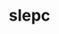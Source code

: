 ---
title: "slepc"
layout: cache
categories: [package, develop-2024-11-17]
meta: {"versions": ["3.22.1"], "compilers": ["gcc@=11.4.0", "gcc@=9.4.0", "oneapi@=2024.1.0", "oneapi@=2024.2.1"], "oss": ["amzn2", "ubuntu20.04", "ubuntu22.04"], "platforms": ["linux"], "targets": ["neoverse_v1", "neoverse_v2", "ppc64le", "x86_64_v3", "x86_64_v4"], "stacks": ["aws-pcluster-x86_64_v4", "e4s", "e4s-neoverse-v2", "e4s-neoverse_v1", "e4s-oneapi", "e4s-power", "root"], "num_specs": 15, "num_specs_by_stack": {"root": 15, "aws-pcluster-x86_64_v4": 2, "e4s-power": 2, "e4s-neoverse_v1": 4, "e4s-neoverse-v2": 1, "e4s": 4, "e4s-oneapi": 2}}
spec_details: [{"hash": "26gdgcbeg5wnbsqsdx5dsgn73hqkfv4a", "compiler": "oneapi@=2024.1.0", "versions": ["3.22.1"], "os": "amzn2", "platform": "linux", "target": "x86_64_v3", "variants": ["~arpack", "~blopex", "build_system=generic", "~cuda", "~hpddm", "~rocm"], "stacks": ["root", "aws-pcluster-x86_64_v4"], "size": "-", "tarball": "https://binaries.spack.io/develop-2024-11-17/build_cache/linux-amzn2-x86_64_v3/oneapi-2024.1.0/slepc-3.22.1/linux-amzn2-x86_64_v3-oneapi-2024.1.0-slepc-3.22.1-26gdgcbeg5wnbsqsdx5dsgn73hqkfv4a.spack"}, {"hash": "s6c45tek454igr4osf6vl7d44mb333xy", "compiler": "oneapi@=2024.1.0", "versions": ["3.22.1"], "os": "amzn2", "platform": "linux", "target": "x86_64_v4", "variants": ["~arpack", "~blopex", "build_system=generic", "~cuda", "~hpddm", "~rocm"], "stacks": ["root", "aws-pcluster-x86_64_v4"], "size": "-", "tarball": "https://binaries.spack.io/develop-2024-11-17/build_cache/linux-amzn2-x86_64_v4/oneapi-2024.1.0/slepc-3.22.1/linux-amzn2-x86_64_v4-oneapi-2024.1.0-slepc-3.22.1-s6c45tek454igr4osf6vl7d44mb333xy.spack"}, {"hash": "4qhjozvleybj6b7ubjk6mgowjhfzwbg2", "compiler": "gcc@=9.4.0", "versions": ["3.22.1"], "os": "ubuntu20.04", "platform": "linux", "target": "ppc64le", "variants": ["+arpack", "~blopex", "build_system=generic", "+cuda", "cuda_arch=70", "~hpddm", "~rocm"], "stacks": ["e4s-power", "root"], "size": "-", "tarball": "https://binaries.spack.io/develop-2024-11-17/build_cache/linux-ubuntu20.04-ppc64le/gcc-9.4.0/slepc-3.22.1/linux-ubuntu20.04-ppc64le-gcc-9.4.0-slepc-3.22.1-4qhjozvleybj6b7ubjk6mgowjhfzwbg2.spack"}, {"hash": "rofswfbwubxuolo2ffb7gljfpurekalz", "compiler": "gcc@=9.4.0", "versions": ["3.22.1"], "os": "ubuntu20.04", "platform": "linux", "target": "ppc64le", "variants": ["+arpack", "~blopex", "build_system=generic", "~cuda", "~hpddm", "~rocm"], "stacks": ["e4s-power", "root"], "size": "-", "tarball": "https://binaries.spack.io/develop-2024-11-17/build_cache/linux-ubuntu20.04-ppc64le/gcc-9.4.0/slepc-3.22.1/linux-ubuntu20.04-ppc64le-gcc-9.4.0-slepc-3.22.1-rofswfbwubxuolo2ffb7gljfpurekalz.spack"}, {"hash": "36m7xgr2bapwnjqzsdljfu4mvlq3szok", "compiler": "gcc@=11.4.0", "versions": ["3.22.1"], "os": "ubuntu22.04", "platform": "linux", "target": "neoverse_v1", "variants": ["+arpack", "~blopex", "build_system=generic", "+cuda", "cuda_arch=90", "~hpddm", "~rocm"], "stacks": ["e4s-neoverse_v1", "root"], "size": "-", "tarball": "https://binaries.spack.io/develop-2024-11-17/build_cache/linux-ubuntu22.04-neoverse_v1/gcc-11.4.0/slepc-3.22.1/linux-ubuntu22.04-neoverse_v1-gcc-11.4.0-slepc-3.22.1-36m7xgr2bapwnjqzsdljfu4mvlq3szok.spack"}, {"hash": "57ltsdve77tudntzuvwuuyxj6il6p5ot", "compiler": "gcc@=11.4.0", "versions": ["3.22.1"], "os": "ubuntu22.04", "platform": "linux", "target": "neoverse_v1", "variants": ["+arpack", "~blopex", "build_system=generic", "~cuda", "~hpddm", "~rocm"], "stacks": ["e4s-neoverse_v1", "root"], "size": "-", "tarball": "https://binaries.spack.io/develop-2024-11-17/build_cache/linux-ubuntu22.04-neoverse_v1/gcc-11.4.0/slepc-3.22.1/linux-ubuntu22.04-neoverse_v1-gcc-11.4.0-slepc-3.22.1-57ltsdve77tudntzuvwuuyxj6il6p5ot.spack"}, {"hash": "5sqbpth4kqiidggtwxi46anqosniig37", "compiler": "gcc@=11.4.0", "versions": ["3.22.1"], "os": "ubuntu22.04", "platform": "linux", "target": "neoverse_v1", "variants": ["+arpack", "~blopex", "build_system=generic", "+cuda", "cuda_arch=75", "~hpddm", "~rocm"], "stacks": ["e4s-neoverse_v1", "root"], "size": "-", "tarball": "https://binaries.spack.io/develop-2024-11-17/build_cache/linux-ubuntu22.04-neoverse_v1/gcc-11.4.0/slepc-3.22.1/linux-ubuntu22.04-neoverse_v1-gcc-11.4.0-slepc-3.22.1-5sqbpth4kqiidggtwxi46anqosniig37.spack"}, {"hash": "dhegy7ri6yw66vqf73tafrexykf7yd2t", "compiler": "gcc@=11.4.0", "versions": ["3.22.1"], "os": "ubuntu22.04", "platform": "linux", "target": "neoverse_v1", "variants": ["+arpack", "~blopex", "build_system=generic", "+cuda", "cuda_arch=80", "~hpddm", "~rocm"], "stacks": ["e4s-neoverse_v1", "root"], "size": "-", "tarball": "https://binaries.spack.io/develop-2024-11-17/build_cache/linux-ubuntu22.04-neoverse_v1/gcc-11.4.0/slepc-3.22.1/linux-ubuntu22.04-neoverse_v1-gcc-11.4.0-slepc-3.22.1-dhegy7ri6yw66vqf73tafrexykf7yd2t.spack"}, {"hash": "dijmjyylik4sxdpdpy7n2hvokdij65ls", "compiler": "gcc@=11.4.0", "versions": ["3.22.1"], "os": "ubuntu22.04", "platform": "linux", "target": "neoverse_v2", "variants": ["+arpack", "~blopex", "build_system=generic", "~cuda", "~hpddm", "~rocm"], "stacks": ["e4s-neoverse-v2", "root"], "size": "-", "tarball": "https://binaries.spack.io/develop-2024-11-17/build_cache/linux-ubuntu22.04-neoverse_v2/gcc-11.4.0/slepc-3.22.1/linux-ubuntu22.04-neoverse_v2-gcc-11.4.0-slepc-3.22.1-dijmjyylik4sxdpdpy7n2hvokdij65ls.spack"}, {"hash": "td7ufdkyd73jx22n4vqpmczkkzjhne6b", "compiler": "gcc@=11.4.0", "versions": ["3.22.1"], "os": "ubuntu22.04", "platform": "linux", "target": "x86_64_v3", "variants": ["+arpack", "~blopex", "build_system=generic", "~cuda", "~hpddm", "~rocm"], "stacks": ["root", "e4s"], "size": "-", "tarball": "https://binaries.spack.io/develop-2024-11-17/build_cache/linux-ubuntu22.04-x86_64_v3/gcc-11.4.0/slepc-3.22.1/linux-ubuntu22.04-x86_64_v3-gcc-11.4.0-slepc-3.22.1-td7ufdkyd73jx22n4vqpmczkkzjhne6b.spack"}, {"hash": "2u7t7xpgmzipmjyfv25qcrouuf65teo7", "compiler": "gcc@=11.4.0", "versions": ["3.22.1"], "os": "ubuntu22.04", "platform": "linux", "target": "x86_64_v3", "variants": ["+arpack", "~blopex", "build_system=generic", "+cuda", "cuda_arch=80", "~hpddm", "~rocm"], "stacks": ["root", "e4s"], "size": "-", "tarball": "https://binaries.spack.io/develop-2024-11-17/build_cache/linux-ubuntu22.04-x86_64_v3/gcc-11.4.0/slepc-3.22.1/linux-ubuntu22.04-x86_64_v3-gcc-11.4.0-slepc-3.22.1-2u7t7xpgmzipmjyfv25qcrouuf65teo7.spack"}, {"hash": "2wrpqhie3zfsu77r7scronz42y6g3hzu", "compiler": "gcc@=11.4.0", "versions": ["3.22.1"], "os": "ubuntu22.04", "platform": "linux", "target": "x86_64_v3", "variants": ["+arpack", "~blopex", "build_system=generic", "+cuda", "cuda_arch=90", "~hpddm", "~rocm"], "stacks": ["root", "e4s"], "size": "-", "tarball": "https://binaries.spack.io/develop-2024-11-17/build_cache/linux-ubuntu22.04-x86_64_v3/gcc-11.4.0/slepc-3.22.1/linux-ubuntu22.04-x86_64_v3-gcc-11.4.0-slepc-3.22.1-2wrpqhie3zfsu77r7scronz42y6g3hzu.spack"}, {"hash": "prnrkgdhdmicburofdoazkxxi74wvdou", "compiler": "gcc@=11.4.0", "versions": ["3.22.1"], "os": "ubuntu22.04", "platform": "linux", "target": "x86_64_v3", "variants": ["+arpack", "~blopex", "build_system=generic", "~cuda", "~hpddm", "~rocm"], "stacks": ["root", "e4s"], "size": "-", "tarball": "https://binaries.spack.io/develop-2024-11-17/build_cache/linux-ubuntu22.04-x86_64_v3/gcc-11.4.0/slepc-3.22.1/linux-ubuntu22.04-x86_64_v3-gcc-11.4.0-slepc-3.22.1-prnrkgdhdmicburofdoazkxxi74wvdou.spack"}, {"hash": "42gnrfwok6o5fgnp7jk2b3aagnacwi2i", "compiler": "oneapi@=2024.2.1", "versions": ["3.22.1"], "os": "ubuntu22.04", "platform": "linux", "target": "x86_64_v3", "variants": ["+arpack", "~blopex", "build_system=generic", "~cuda", "~hpddm", "~rocm"], "stacks": ["root", "e4s-oneapi"], "size": "-", "tarball": "https://binaries.spack.io/develop-2024-11-17/build_cache/linux-ubuntu22.04-x86_64_v3/oneapi-2024.2.1/slepc-3.22.1/linux-ubuntu22.04-x86_64_v3-oneapi-2024.2.1-slepc-3.22.1-42gnrfwok6o5fgnp7jk2b3aagnacwi2i.spack"}, {"hash": "7tzpw5wkvbfnkjqmp7chlcgjcqxxc2g3", "compiler": "oneapi@=2024.2.1", "versions": ["3.22.1"], "os": "ubuntu22.04", "platform": "linux", "target": "x86_64_v3", "variants": ["+arpack", "~blopex", "build_system=generic", "~cuda", "~hpddm", "~rocm"], "stacks": ["root", "e4s-oneapi"], "size": "-", "tarball": "https://binaries.spack.io/develop-2024-11-17/build_cache/linux-ubuntu22.04-x86_64_v3/oneapi-2024.2.1/slepc-3.22.1/linux-ubuntu22.04-x86_64_v3-oneapi-2024.2.1-slepc-3.22.1-7tzpw5wkvbfnkjqmp7chlcgjcqxxc2g3.spack"}]
---